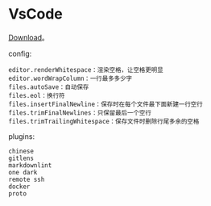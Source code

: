 # VsCode

[Download](https://code.visualstudio.com/)。

config:

```text
editor.renderWhitespace：渲染空格，让空格更明显
editor.wordWrapColumn：一行最多多少字
files.autoSave：自动保存
files.eol：换行符
files.insertFinalNewline：保存时在每个文件最下面新建一行空行
files.trimFinalNewlines：只保留最后一个空行
files.trimTrailingWhitespace：保存文件时删除行尾多余的空格
```

plugins:

```text
chinese
gitlens
markdownlint
one dark
remote ssh
docker
proto
```
